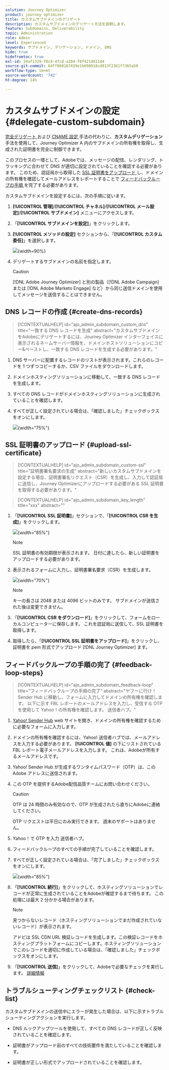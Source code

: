 ```yaml
---
solution: Journey Optimizer
product: journey optimizer
title: カスタムサブドメインのデリゲート
description: カスタムサブドメインのデリゲート方法を説明します。
feature: Subdomains, Deliverability
topic: Administration
role: Admin
level: Experienced
keywords: サブドメイン, デリゲーション, ドメイン, DNS
hide: true
hidefromtoc: true
exl-id: 34af1329-f0c8-4fcd-a284-f8f4214611d4
source-git-commit: 64ff860167439e1b098918cd913f2361f7365a50
workflow-type: tm+mt
source-wordcount: '742'
ht-degree: 14%

---
```


# カスタムサブドメインの設定 {#delegate-custom-subdomain}

[ 完全デリゲート ](about-subdomain-delegation.md#full-subdomain-delegation) および [CNAME 設定 ](about-subdomain-delegation.md#cname-subdomain-delegation) 手法の代わりに、**カスタムデリゲーション** 手法を使用して、Journey Optimizer A 内のサブドメインの所有権を取得し、生成された証明書を完全に制御できます。

このプロセスの一環として、Adobeでは、メッセージの配信、レンダリング、トラッキングに合わせて DNS が適切に設定されていることを確認する必要があります。 このため、認証局から取得した [SSL 証明書をアップロード ](#upload-ssl-certificate) し、ドメインの所有権を確認してメールアドレスをレポートすることで [ フィードバックループの手順 ](#feedback-loop-steps) を完了する必要があります。

カスタムサブドメインを設定するには、次の手順に従います。

1. **[!UICONTROL 管理]**/**[!UICONTROL チャネル]**/**[!UICONTROL メール設定]**/**[!UICONTROL サブドメイン]** メニューにアクセスします。

1. 「**[!UICONTROL サブドメインを設定]**」をクリックします。

1. **[!UICONTROL メソッドの設定]** セクションから、「**[!UICONTROL カスタム委任]**」を選択します。

   ![](assets/subdomain-method-custom.png){width=90%}

1. デリゲートするサブドメインの名前を指定します。

   >[!CAUTION]
   >
   >[!DNL Adobe Journey Optimizer] と別の製品（[!DNL Adobe Campaign] または [!DNL Adobe Marketo Engage] など）から同じ送信ドメインを使用してメッセージを送信することはできません。

## DNS レコードの作成 {#create-dns-records}

>[!CONTEXTUALHELP]
>id="ajo_admin_subdomain_custom_dns"
>title="一致する DNS レコードを生成"
>abstract="カスタムサブドメインをAdobeにデリゲートするには、Journey Optimizer インターフェイスに表示されるネームサーバー情報を、ドメインホストソリューションにコピー&amp;ペーストし、一致する DNS レコードを生成する必要があります。"

1. DNS サーバーに配置するレコードのリストが表示されます。これらのレコードを 1 つずつコピーするか、CSV ファイルをダウンロードします。

1. ドメインホスティングソリューションに移動して、一致する DNS レコードを生成します。

1. すべての DNS レコードがドメインホスティングソリューションに生成されていることを確認します。

1. すべてが正しく設定されている場合は、「確認しました」チェックボックスをオンにします。

   ![](assets/subdomain-custom-submit.png){width="75%"}

## SSL 証明書のアップロード {#upload-ssl-certificate}

>[!CONTEXTUALHELP]
>id="ajo_admin_subdomain_custom-ssl"
>title="証明書署名要求の生成"
>abstract="新しいカスタムサブドメインを設定する場合、証明書署名リクエスト（CSR）を生成し、入力して認証局に送信し、Journey Optimizerにアップロードする必要がある SSL 証明書を取得する必要があります。"

>[!CONTEXTUALHELP]
>id="ajo_admin_subdomain_key_length"
>title="xxx"
>abstract=""

1. 「**[!UICONTROL SSL 証明書]**」セクションで、「**[!UICONTROL CSR を生成]**」をクリックします。

   ![](assets/subdomain-custom-ssl-certificate.png){width="85%"}

   >[!NOTE]
   >
   >SSL 証明書の有効期限が表示されます。 日付に達したら、新しい証明書をアップロードする必要があります。

1. 表示されるフォームに入力し、証明書署名要求（CSR）を生成します。

   ![](assets/subdomain-custom-generate-csr.png){width="70%"}

   >[!NOTE]
   >
   >キーの長さは 2048 または 4096 ビットのみです。 サブドメインが送信された後は変更できません。

1. 「**[!UICONTROL CSR をダウンロード]**」をクリックして、フォームをローカルコンピューターに保存します。 これを認証局に送信して、SSL 証明書を取得します。

1. 取得したら、「**[!UICONTROL SSL 証明書をアップロード]**」をクリックし、証明書を.pem 形式でアップロード [!DNL Journey Optimizer] ます。

## フィードバックループの手順の完了 {#feedback-loop-steps}

>[!CONTEXTUALHELP]
>id="ajo_admin_subdomain_feedback-loop"
>title="フィードバックループの手順の完了"
>abstract="ヤフーに行け！ Sender Hub に移動し、フォームに入力してドメインの所有権を確認します。 以下に示す FBL レポートのメールアドレスを入力し、受信する OTP を使用して Yahoo！の所有権を確認します。 送信者ハブ。"

1. [Yahoo! Sender Hub](https://senders.yahooinc.com/) web サイトを開き、ドメインの所有権を確認するために必要なフォームに入力します。

1. ドメインの所有権を確認するには、Yahoo! 送信者ハブでは、メールアドレスを入力する必要があります。 **[!UICONTROL 値]** の下にリストされている FBL レポート電子メールアドレスを入力します。 これは、Adobeが所有するメールアドレスです。

1. Yahoo! Sender Hub が生成するワンタイムパスワード（OTP）は、このAdobe アドレスに送信されます。

1. この OTP を提供するAdobe配信品質チームにお問い合わせください。<!--Specify how to reach out + any information that customer should share in the request to deliverability team to get access to the right OTP-->

   >[!CAUTION]
   >
   >OTP は 24 時間のみ有効なので、OTP が生成されたら直ちにAdobeに連絡してください。<!--TBC?-->
   >
   >OTP リクエストは平日にのみ実行できます。 週末のサポートはありません。<!--Add times + timezone-->

1. Yahoo！で OTP を入力 送信者ハブ。

1. フィードバックループのすべての手順が完了していることを確認します。

1. すべてが正しく設定されている場合は、「完了しました」チェックボックスをオンにします。

   ![](assets/subdomain-custom-feedback-loop.png){width="85%"}

1. 「**[!UICONTROL 続行]**」をクリックして、ホスティングソリューションでレコードが正常に生成されていることをAdobeが確認するまで待ちます。 この処理には最大 2 分かかる場合があります。

   >[!NOTE]
   >
   >見つからないレコード（ホスティングソリューションでまだ作成されていないレコード）が表示されます。

   アドビは SSL CDN URL 検証レコードを生成します。この検証レコードをホスティングプラットフォームにコピーします。ホスティングソリューションでこのレコードを適切に作成している場合は、「確認しました」チェックボックスをオンにします。

1. 「**[!UICONTROL 送信]**」をクリックして、Adobeで必要なチェックを実行します。 [詳細情報](#submit-subdomain)


## トラブルシューティングチェックリスト {#check-list}

カスタムサブドメインの送信中にエラーが発生した場合は、以下に示すトラブルシューティングアクションを実行します。

* DNS ルックアップツールを使用して、すべての DNS レコードが正しく反映されていることを確認します。

* 証明書がアップロード前のすべての技術要件を満たしていることを確認します。

* 証明書が正しい形式でアップロードされていることを確認します。

